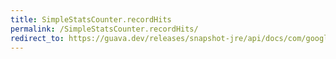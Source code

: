 ```yaml
---
title: SimpleStatsCounter.recordHits
permalink: /SimpleStatsCounter.recordHits/
redirect_to: https://guava.dev/releases/snapshot-jre/api/docs/com/google/common/cache/AbstractCache.SimpleStatsCounter.html#recordHits-int-
---
```

